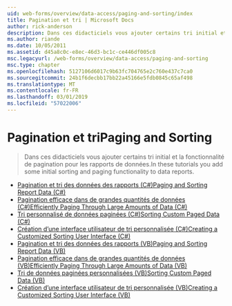 ```yaml
---
uid: web-forms/overview/data-access/paging-and-sorting/index
title: Pagination et tri | Microsoft Docs
author: rick-anderson
description: Dans ces didacticiels vous ajouter certains tri initial et la fonctionnalité de pagination pour les rapports de données.
ms.author: riande
ms.date: 10/05/2011
ms.assetid: d45a8c0c-e8ec-46d3-bc1c-ce446df005c8
msc.legacyurl: /web-forms/overview/data-access/paging-and-sorting
msc.type: chapter
ms.openlocfilehash: 5127106d6017c9b63fc704765e2c760e437c7ca0
ms.sourcegitcommit: 24b1f6decbb17bb22a45166e5fdb0845c65af498
ms.translationtype: MT
ms.contentlocale: fr-FR
ms.lasthandoff: 03/01/2019
ms.locfileid: "57022006"
---
```

<a name="paging-and-sorting"></a><span data-ttu-id="72c90-103">Pagination et tri</span><span class="sxs-lookup"><span data-stu-id="72c90-103">Paging and Sorting</span></span>
====================
> <span data-ttu-id="72c90-104">Dans ces didacticiels vous ajouter certains tri initial et la fonctionnalité de pagination pour les rapports de données.</span><span class="sxs-lookup"><span data-stu-id="72c90-104">In these tutorials you add some initial sorting and paging functionality to data reports.</span></span>


- [<span data-ttu-id="72c90-105">Pagination et tri des données des rapports (C#)</span><span class="sxs-lookup"><span data-stu-id="72c90-105">Paging and Sorting Report Data (C#)</span></span>](paging-and-sorting-report-data-cs.md)
- [<span data-ttu-id="72c90-106">Pagination efficace dans de grandes quantités de données (C#)</span><span class="sxs-lookup"><span data-stu-id="72c90-106">Efficiently Paging Through Large Amounts of Data (C#)</span></span>](efficiently-paging-through-large-amounts-of-data-cs.md)
- [<span data-ttu-id="72c90-107">Tri personnalisé de données paginées (C#)</span><span class="sxs-lookup"><span data-stu-id="72c90-107">Sorting Custom Paged Data (C#)</span></span>](sorting-custom-paged-data-cs.md)
- [<span data-ttu-id="72c90-108">Création d’une interface utilisateur de tri personnalisée (C#)</span><span class="sxs-lookup"><span data-stu-id="72c90-108">Creating a Customized Sorting User Interface (C#)</span></span>](creating-a-customized-sorting-user-interface-cs.md)
- [<span data-ttu-id="72c90-109">Pagination et tri des données des rapports (VB)</span><span class="sxs-lookup"><span data-stu-id="72c90-109">Paging and Sorting Report Data (VB)</span></span>](paging-and-sorting-report-data-vb.md)
- [<span data-ttu-id="72c90-110">Pagination efficace dans de grandes quantités de données (VB)</span><span class="sxs-lookup"><span data-stu-id="72c90-110">Efficiently Paging Through Large Amounts of Data (VB)</span></span>](efficiently-paging-through-large-amounts-of-data-vb.md)
- [<span data-ttu-id="72c90-111">Tri de données paginées personnalisées (VB)</span><span class="sxs-lookup"><span data-stu-id="72c90-111">Sorting Custom Paged Data (VB)</span></span>](sorting-custom-paged-data-vb.md)
- [<span data-ttu-id="72c90-112">Création d’une interface utilisateur de tri personnalisée (VB)</span><span class="sxs-lookup"><span data-stu-id="72c90-112">Creating a Customized Sorting User Interface (VB)</span></span>](creating-a-customized-sorting-user-interface-vb.md)
